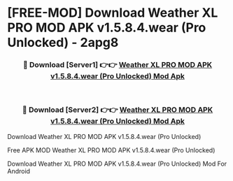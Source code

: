 # [FREE-MOD] Download Weather XL PRO MOD APK v1.5.8.4.wear (Pro Unlocked) - 2apg8


<div align="center">
<h3>🔴 Download [Server1] 👉👉 <a href="https://apk-comot.site?title=Weather_XL_PRO_MOD_APK_v1.5.8.4.wear_(Pro_Unlocked)">Weather XL PRO MOD APK v1.5.8.4.wear (Pro Unlocked) Mod Apk</a></h3><br>

<h3>🔴 Download [Server2] 👉👉 <a href="https://apk-comot.site?title=Weather_XL_PRO_MOD_APK_v1.5.8.4.wear_(Pro_Unlocked)">Weather XL PRO MOD APK v1.5.8.4.wear (Pro Unlocked) Mod Apk</a></h3>
</div>



Download Weather XL PRO MOD APK v1.5.8.4.wear (Pro Unlocked) 

Free APK MOD Weather XL PRO MOD APK v1.5.8.4.wear (Pro Unlocked) 

Download Weather XL PRO MOD APK v1.5.8.4.wear (Pro Unlocked) Mod For Android
